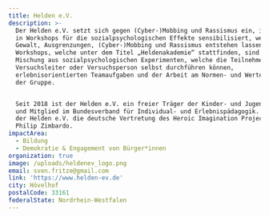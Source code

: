 ```yaml
---
title: Helden e.V.
description: >-
  Der Helden e.V. setzt sich gegen (Cyber-)Mobbing und Rassismus ein, indem er
  in Workshops für die sozialpsychologischen Effekte sensibilisiert, welche
  Gewalt, Ausgrenzungen, (Cyber-)Mobbing und Rassismus entstehen lassen. Die
  Workshops, welche unter dem Titel „Heldenakademie“ stattfinden, sind eine
  Mischung aus sozialpsychologischen Experimenten, welche die Teilnehmenden als
  Versuchsleiter oder Versuchsperson selbst durchführen können,
  erlebnisorientierten Teamaufgaben und der Arbeit am Normen- und Werterahmen
  der Gruppe.


  Seit 2018 ist der Helden e.V. ein freier Träger der Kinder- und Jugendhilfe
  und Mitglied im Bundesverband für Individual- und Erlebnispädagogik. Zudem ist
  der Helden e.V. die deutsche Vertretung des Heroic Imagination Projects von
  Philip Zimbardo.
impactArea:
  - Bildung
  - Demokratie & Engagement von Bürger*innen
organization: true
image: /uploads/heldenev_logo.png
email: sven.fritze@gmail.com
link: 'https://www.helden-ev.de'
city: Hövelhof
postalCode: 33161
federalState: Nordrhein-Westfalen
---
```


